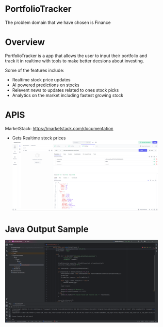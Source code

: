 # PortfolioTracker

The problem domain that we have chosen is Finance

# Overview

PortfolioTracker is a app that allows the user to input their portfolio and track it in realtime with tools to make better decsions about investing.

Some of the features include:

* Realtime stock price updates
* AI powered predictions on stocks
* Relevent news to updates related to ones stock picks
* Analytics on the market including fastest growing stock

# APIS
MarketStack: https://marketstack.com/documentation
* Gets Realtime stock prices
  ![Screenshot of api call](/images/sample_api_call.png)

# Java Output Sample

![Screeshot of Java Code Output](/images/java_sample_output.png)
